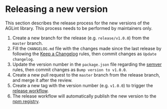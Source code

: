 # Releasing a new version

This section describes the release process for the new versions of the AGLint library. This process needs to be
performed by maintainers only.

1. Create a new branch for the release (e.g. `release/v1.0.0`) from the `master` branch.
1. Fill the `CHANGELOG.md` file with the changes made since the last release by following the
   [Keep a Changelog][keepachangelog] rules, then commit changes as `Update changelog`.
1. Update the version number in the `package.json` file regarding the [semver][semver] rules, then commit changes as
   `Bump version to v1.0.0`.
1. Create a new pull request to the `master` branch from the release branch, and merge it after the review.
1. Create a new tag with the version number (e.g. `v1.0.0`) to trigger the [release workflow][release-workflow].
1. The release workflow will automatically publish the new version to the [npm registry][npm-registry].

[keepachangelog]: https://keepachangelog.com/en/1.0.0/
[npm-registry]: https://www.npmjs.com/package/@adguard/aglint
[release-workflow]: https://github.com/AdguardTeam/AGLint/blob/master/.github/workflows/release.yml
[semver]: https://semver.org/spec/v2.0.0.html
